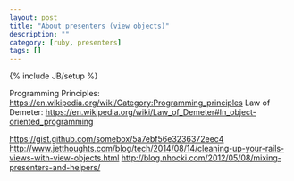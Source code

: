 ```yaml
---
layout: post
title: "About presenters (view objects)"
description: ""
category: [ruby, presenters]
tags: []
---
```

{% include JB/setup %}

Programming Principles: <https://en.wikipedia.org/wiki/Category:Programming_principles>
Law of Demeter: <https://en.wikipedia.org/wiki/Law_of_Demeter#In_object-oriented_programming>

<https://gist.github.com/somebox/5a7ebf56e3236372eec4>
<http://www.jetthoughts.com/blog/tech/2014/08/14/cleaning-up-your-rails-views-with-view-objects.html>
<http://blog.nhocki.com/2012/05/08/mixing-presenters-and-helpers/>
